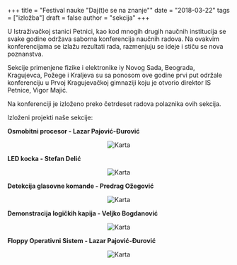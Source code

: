 +++
title = "Festival nauke \"Daj(t)e se na znanje\""
date = "2018-03-22"
tags = ["izložba"]
draft = false
author = "sekcija"
+++

U Istraživačkoj stanici Petnici, kao kod mnogih drugih naučnih institucija se svake godine održava saborna konferencija naučnih radova. Na ovakvim konferencijama se izlažu rezultati rada, razmenjuju se ideje i stiču se nova poznanstva.

Sekcije primenjene fizike i elektronike iy Novog Sada, Beograda, Kragujevca, Požege i Kraljeva su sa ponosom ove godine prvi put održale konferenciju u Prvoj Kragujevačkoj gimnaziji koju je otvorio direktor IS Petnice, Vigor Majić.

Na konferenciji je izloženo preko četrdeset radova polaznika ovih sekcija.

Izloženi projekti naše sekcije:

**Osmobitni procesor - Lazar Pajović-Đurović**
<center>

  ![Karta](/images/pfe-konferencija-2018/lazar-8bit-cpu.jpg)

</center>

**LED kocka - Stefan Delić**
<center>

  ![Karta](/images/pfe-konferencija-2018/stefan-led-kocka.jpg)

</center>

**Detekcija glasovne komande - Predrag Ožegović**
<center>

  ![Karta](/images/pfe-konferencija-2018/predrag-hotword-detection.jpg)

</center>

**Demonstracija logičkih kapija - Veljko Bogdanović**
<center>

  ![Karta](/images/pfe-konferencija-2018/veljko-logicke-kapije.jpg)

</center>

**Floppy Operativni Sistem - Lazar Pajović-Đurović**
<center>

  ![Karta](/images/pfe-konferencija-2018/lazar-fos.jpg)

</center>